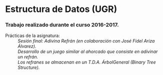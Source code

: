 # Estructura de Datos (UGR)
### Trabajo realizado durante el curso 2016-2017.
<dl>
  <dt>Prácticas de la asignatura:</dt>
  <dd><em>Sesión final: Adivina Refrán (en colaboración con José Fidel Ariza Álvarez).</em></dd>
  <dd><em>Desarrollo de un juego similar al ahorcado que consiste en adivinar un refrán.</em></dd>
  <dd><em>Los refranes se almacenan en un T.D.A. ÁrbolGeneral (Binary Tree Structure).</em></dd>
</dl>

